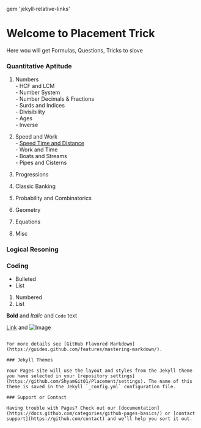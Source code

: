 gem 'jekyll-relative-links'
# Welcome to Placement Trick 
Here wou will get Formulas, Questions, Tricks to slove

### Quantitative Aptitude
  1. Numbers<br>
    - HCF and LCM <br>
    - Number System <br>
    - Number Decimals & Fractions <br>
    - Surds and Indices <br>
    - Divisibility <br>
    - Ages <br>
    - Inverse <br> 
    
  2. Speed and Work<br> 
    - [Speed Time and Distance](https://shyamgit01.github.io/Placement/Quant/SpeedTimeDistance.md) <br>
    - Work and Time <br>
    - Boats and Streams <br>
    - Pipes and Cisterns <br>
    
  3. Progressions
  4. Classic Banking
  5. Probability and Combinatorics
  6. Geometry
  7. Equations
  8. Misc
  
### Logical Resoning
### Coding

- Bulleted
- List

1. Numbered
2. List

**Bold** and _Italic_ and `Code` text

[Link](url) and ![Image](src)
```

For more details see [GitHub Flavored Markdown](https://guides.github.com/features/mastering-markdown/).

### Jekyll Themes

Your Pages site will use the layout and styles from the Jekyll theme you have selected in your [repository settings](https://github.com/ShyamGit01/Placement/settings). The name of this theme is saved in the Jekyll `_config.yml` configuration file.

### Support or Contact

Having trouble with Pages? Check out our [documentation](https://docs.github.com/categories/github-pages-basics/) or [contact support](https://github.com/contact) and we’ll help you sort it out.
